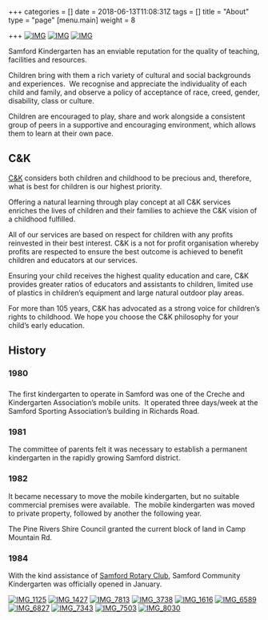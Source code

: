 +++
categories = []
date = 2018-06-13T11:08:31Z
tags = []
title = "About"
type = "page"
[menu.main]
weight = 8

+++
[![IMG](https://www.samfordkindergarten.com.au/uploads/IMG_33081-300x225.jpg)](https://www.samfordkindergarten.com.au/uploads/IMG_33081.jpg)
[![IMG](https://www.samfordkindergarten.com.au/uploads/IMG_5366-225x300.jpg)](https://www.samfordkindergarten.com.au/uploads/IMG_5366.jpg)
[![IMG](https://www.samfordkindergarten.com.au/uploads/IMG_3319-300x225.jpg)](https://www.samfordkindergarten.com.au/uploads/IMG_3319.jpg)

Samford Kindergarten has an enviable reputation for the quality of teaching, facilities and resources.

Children bring with them a rich variety of cultural and social backgrounds and experiences.  We recognise and appreciate the individuality of each child and family, and observe a policy of acceptance of race, creed, gender, disability, class or culture.

Children are encouraged to play, share and work alongside a consistent group of peers in a supportive and encouraging environment, which allows them to learn at their own pace.

## C&K

[C&K](http://www.candk.asn.au/) considers both children and childhood to be precious and, therefore, what is best for children is our highest priority.

Offering a natural learning through play concept at all C&K services enriches the lives of children and their families to achieve the C&K vision of a childhood fulfilled.

All of our services are based on respect for children with any profits reinvested in their best interest. C&K is a not for profit organisation whereby profits are respected to ensure the best outcome is achieved to benefit children and educators at our services.

Ensuring your child receives the highest quality education and care, C&K provides greater ratios of educators and assistants to children, limited use of plastics in children’s equipment and large natural outdoor play areas.

For more than 105 years, C&K has advocated as a strong voice for children’s rights to childhood. We hope you choose the C&K philosophy for your child’s early education.

## History

### 1980

### 

The first kindergarten to operate in Samford was one of the Creche and Kindergarten Association’s mobile units.  It operated three days/week at the Samford Sporting Association’s building in Richards Road.

### 1981

The committee of parents felt it was necessary to establish a permanent kindergarten in the rapidly growing Samford district.

### 1982

It became necessary to move the mobile kindergarten, but no suitable commercial premises were available.  The mobile kindergarten was moved to private property, followed by another the following year.

The Pine Rivers Shire Council granted the current block of land in Camp Mountain Rd.

### 1984

With the kind assistance of [Samford Rotary Club](http://www.samfordrotary.org.au/), Samford Community Kindergarten was officially opened in January.

[![IMG_1125](https://www.samfordkindergarten.com.au/uploads/IMG_1125-225x300.jpg)](https://www.samfordkindergarten.com.au/uploads/IMG_1125.jpg)
[![IMG_1427](https://www.samfordkindergarten.com.au/uploads/IMG_1427-300x225.jpg)](https://www.samfordkindergarten.com.au/uploads/IMG_1427.jpg)
[![IMG_7813](https://www.samfordkindergarten.com.au/uploads/IMG_7813-300x225.jpg)](https://www.samfordkindergarten.com.au/uploads/IMG_7813.jpg)
[![IMG_3738](https://www.samfordkindergarten.com.au/uploads/IMG_3738-300x225.jpg)](https://www.samfordkindergarten.com.au/uploads/IMG_3738.jpg)
[![IMG_1616](https://www.samfordkindergarten.com.au/uploads/IMG_1616-300x225.jpg)](https://www.samfordkindergarten.com.au/uploads/IMG_1616.jpg)
[![IMG_6589](https://www.samfordkindergarten.com.au/uploads/IMG_6589-300x225.jpg)](https://www.samfordkindergarten.com.au/uploads/IMG_6589.jpg)
[![IMG_6827](https://www.samfordkindergarten.com.au/uploads/IMG_6827-300x225.jpg)](https://www.samfordkindergarten.com.au/uploads/IMG_6827.jpg)
[![IMG_7343](https://www.samfordkindergarten.com.au/uploads/IMG_7343-225x300.jpg)](https://www.samfordkindergarten.com.au/uploads/IMG_7343.jpg)
[![IMG_7503](https://www.samfordkindergarten.com.au/uploads/IMG_7503-225x300.jpg)](https://www.samfordkindergarten.com.au/uploads/IMG_7503.jpg)
[![IMG_8030](https://www.samfordkindergarten.com.au/uploads/IMG_8030-225x300.jpg)](https://www.samfordkindergarten.com.au/uploads/IMG_8030.jpg)